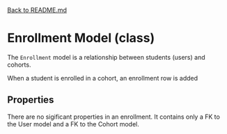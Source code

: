 [Back to README.md](/README.md)

# Enrollment Model (class)

The `Enrollment` model is a relationship between students (users) and cohorts.

When a student is enrolled in a cohort, an enrollment row is added

## Properties

There are no sigificant properties in an enrollment. It contains only a FK to the User model and a FK to the Cohort model.